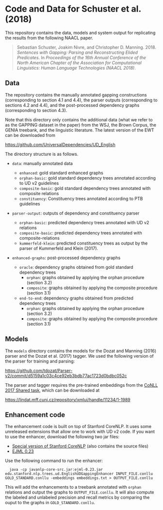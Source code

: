 # Code and Data for Schuster et al. (2018)

This repository contains the data, models and system output for replicating the results from the following NAACL paper.

> Sebastian Schuster, Joakim Nivre, and Christopher D. Manning. 2018. _Sentences with Gapping: Parsing and Reconstructing Elided Predicates_. In _Proceedings of the 16th Annual Conference of the North American Chapter of the Association for Computational Linguistics: Human Language Technologies (NAACL 2018)_.


## Data

The repository contains the manually annotated gapping constructions (corresponding to section 4.1 and 4.4), the parser outputs (corresponding to sections 4.2 and 4.4), and the post-processed dependency graphs (corresponding to section 4.3).

Note that this directory only contains the additional data (what we refer to as the GAPPING dataset in the paper) from the WSJ, the Brown Corpus, the GENIA treebank, and the linguistic literature. The latest version of the EWT can be downloaded from 

  https://github.com/UniversalDependencies/UD_English

The directory structure is as follows.

- `data`: manually annotated data
	- `enhanced`: gold standard enhanced graphs
	- `orphan-basic`: gold standard dependency trees annotated according to UD v2 guidelines
	- `composite-basic`: gold standard dependency trees annotated with composite relations
	- `constituency`: Constituency trees annotated according to PTB guidelines
- `parser-output`: outputs of dependency and constituency parser
	- `orphan-basic`: predicted dependency trees annotated with UD v2 relations
  - `composite-basic`: predicted dependency trees annotated with composite-relations
  - `kummerfeld-klein`: predicted constituency trees as output by the parser of Kummerfeld and Klein (2017).

- `enhanced-graphs`: post-processed dependency graphs
	- `oracle`: dependency graphs obtained from gold standard dependency trees
		- `orphan`: graphs obtained by applying the orphan procedure (section 3.2)
		- `composite`: graphs obtained by applying the composite procedure (section 3.1)
	- `end-to-end`: dependency graphs obtained from predicted dependency trees
		- `orphan`: graphs obtained by applying the orphan procedure (section 3.2)
		- `composite`: graphs obtained by applying the composite procedure (section 3.1)

## Models

The `models` directory contains the models for the Dozat and Manning (2016) parser and the Dozat et al. (2017) tagger. We used the following version of the parser for training and parsing:

  https://github.com/tdozat/Parser-v2/commit/d5159a1c03c4ce92eb3bdb77ac1723d0bdbc052c

The parser and tagger requires the pre-trained embeddings from the [CoNLL 2017 Shared task](http://universaldependencies.org/conll17/), which can be downloaded at

  https://lindat.mff.cuni.cz/repository/xmlui/handle/11234/1-1989
  
  
## Enhancement code

The enhancement code is built on top of Stanford CoreNLP. It uses some unreleased extensions that allow one to work with UD v2 code. If you want to use the enhancer, download the following two jar files:

  * [Special version of Stanford CoreNLP](https://nlp.stanford.edu/~sebschu/files/javanlp-core-src.jar) (also contains the source files)
  * [EJML 0.23](https://sourceforge.net/projects/ejml/files/v0.23/ejml-0.23.jar/download)
  
  Use the following command to run the enhancer:
  
      java -cp javanlp-core-src.jar:ejml-0.23.jar edu.stanford.nlp.trees.ud.EnglishUDGappingEnhancer INPUT_FILE.conllu GOLD_STANDARD.conllu -embeddings embeddings.txt > OUTPUT_FILE.conllu
      
This will add the enhancements to a treebank annotated with `orphan` relations and output the graphs to `OUTPUT_FILE.conllu`. It will also compute the labeled and unlabeled precision and recall metrics by comparing the ouput to the graphs in `GOLD_STANDARD.conllu`.
  
